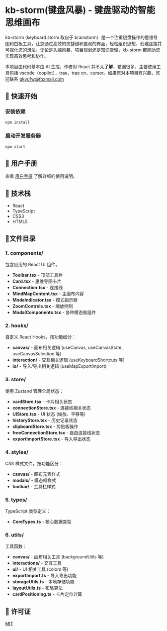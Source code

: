 # kb-storm(键盘风暴) - 键盘驱动的智能思维画布

kb-storm (keyboard storm 取自于 brainstorm）是一个注重键盘操作的思维导图和白板工具，让您通过高效的快捷键和直观的界面，轻松组织思想、创建连接并可视化您的想法。无论是头脑风暴、项目规划还是知识管理，kb-storm 都能助您实现高效思考和协作。

本项目由代码基本由 AI 生成，作者对 React 并不太**了解**，错漏很多，主要使用工具包括 vscode（copilot），trae，trae cn，cursor。如果您对本项目有兴趣，欢迎联系 qkyufw@foxmail.com

## 🚀 快速开始

### 安装依赖

```bash
npm install
```

### 启动开发服务器

```bash
npm start
```

## 📖 用户手册

查看 [用户手册](./MANUAL.md) 了解详细的使用说明。

## 🔧 技术栈

- React
- TypeScript
- CSS3
- HTML5

## 📖文件目录

### 1. components/

包含应用的 React UI 组件。

- **Toolbar.tsx** - 顶部工具栏
- **Card.tsx** - 思维导图卡片
- **Connection.tsx** - 连接线
- **MindMapContent.tsx** - 主画布内容
- **ModeIndicator.tsx** - 模式指示器
- **ZoomControls.tsx** - 缩放控制
- **ModalComponents.tsx** - 各种模态框组件

### 2. hooks/

自定义 React Hooks，按功能细分：

- **canvas/** - 画布相关逻辑 (useCanvas, useCanvasState, useCanvasSelection 等)
- **interaction/** - 交互相关逻辑 (useKeyboardShortcuts 等)
- **io/** - 导入/导出相关逻辑 (useMapExportImport)

### 3. store/

使用 Zustand 管理全局状态：

- **cardStore.tsx** - 卡片相关状态
- **connectionStore.tsx** - 连接线相关状态
- **UIStore.tsx** - UI 状态 (缩放、平移等)
- **historyStore.tsx** - 历史记录状态
- **clipboardStore.tsx** - 剪贴板操作
- **freeConnectionStore.tsx** - 自由连接线状态
- **exportImportStore.tsx** - 导入导出状态

### 4. styles/

CSS 样式文件，按功能区分：

- **canvas/** - 画布元素样式
- **modals/** - 模态框样式
- **toolbar/** - 工具栏样式

### 5. types/

TypeScript 类型定义：

- **CoreTypes.ts** - 核心数据类型

### 6. utils/

工具函数：

- **canvas/** - 画布相关工具 (backgroundUtils 等)
- **interactions/** - 交互工具
- **ui/** - UI 相关工具 (colors 等)
- **exportImport.ts** - 导入导出功能
- **storageUtils.ts** - 本地存储功能
- **layoutUtils.ts** - 布局算法
- **cardPositioning.ts** - 卡片定位计算

## 📄 许可证

[MIT](./LICENSE)
